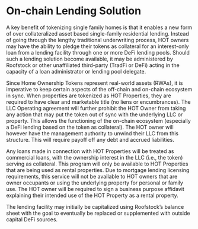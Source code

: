 # On-chain Lending Solution

A key benefit of tokenizing single family homes is that it enables a new form of over collateralized asset based single-family residential lending. Instead of going through the lengthy traditional underwriting process, HOT owners may have the ability to pledge their tokens as collateral for an interest-only loan from a lending facility through one or more DeFi lending pools. Should such a lending solution become available, it may be administered by Roofstock or other unaffiliated third-party (TradFi or DeFi) acting in the capacity of a loan administrator or lending pool delegate.&#x20;

Since Home Ownership Tokens represent real-world assets (RWAs), it is imperative to keep certain aspects of the off-chain and on-chain ecosystem in sync. When properties are tokenized as HOT Properties, they are required to have clear and marketable title (no liens or encumbrances). The LLC Operating agreement will further prohibit the HOT Owner from taking any action that may put the token out of sync with the underlying LLC or property. This allows the functioning of the on-chain ecosystem (especially a DeFi lending based on the token as collateral). The HOT owner will however have the management authority to unwind their LLC from this structure. This will require payoff off any debt and accrued liabilities.

Any loans made in connection with HOT Properties will be treated as commercial loans, with the ownership interest in the LLC (i.e., the token) serving as collateral. This program will only be available to HOT Properties that are being used as rental properties. Due to mortgage lending licensing requirements, this service will not be available to HOT owners that are owner occupants or using the underlying property for personal or family use. The HOT owner will be required to sign a business purpose affidavit explaining their intended use of the HOT Property as a rental property.&#x20;

The lending facility may initially be capitalized using Roofstock’s balance sheet with the goal to eventually be replaced or supplemented with outside capital DeFi sources. &#x20;
